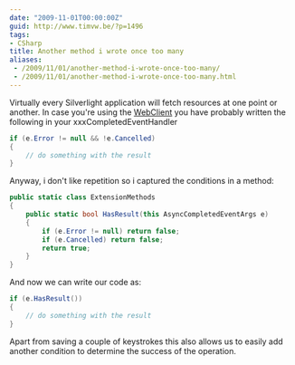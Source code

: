```yaml
---
date: "2009-11-01T00:00:00Z"
guid: http://www.timvw.be/?p=1496
tags:
- CSharp
title: Another method i wrote once too many
aliases:
 - /2009/11/01/another-method-i-wrote-once-too-many/
 - /2009/11/01/another-method-i-wrote-once-too-many.html
---
```

Virtually every Silverlight application will fetch resources at one point or another. In case you're using the [WebClient](http://msdn.microsoft.com/en-us/library/system.net.webclient(VS.95).aspx) you have probably written the following in your xxxCompletedEventHandler

```csharp
if (e.Error != null && !e.Cancelled)
{
	// do something with the result
}
```

Anyway, i don't like repetition so i captured the conditions in a method:

```csharp
public static class ExtensionMethods
{
	public static bool HasResult(this AsyncCompletedEventArgs e)
	{
		if (e.Error != null) return false;
		if (e.Cancelled) return false;
		return true;
	}
}
```

And now we can write our code as:

```csharp
if (e.HasResult())
{
	// do something with the result
}
```

Apart from saving a couple of keystrokes this also allows us to easily add another condition to determine the success of the operation.

